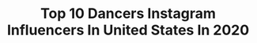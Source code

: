 ---
title: Top 10 Dancers Instagram Influencers In United States In 2020
description: >-
  Find top dancers Instagram influencers in United States in 2020. Most popular hashtags: #dance #miami #dancer.
platform: Instagram
hits: 4259
text_top: See the best Instagram influencers on inBeat.
text_bottom: Our database holds 4259 Instagram influencers like this in United States for you to connect with.
profiles:
  - username: "gigi.dancing"
    fullname: >-
      Dancer
    bio: >-
      #vegan 🌱 #dancer 🕺🏽 TikTok: @gigi.dancing They call me Gigi😅
    location: "United States"
    followers: 4570
    engagement: 547
    commentsToLikes: 0.078640
    id: ck6ubpvkhb0240j71bb0xfton
    verified: false
    hashtags: "#match, #hollywood, #parties, #fun"
  - username: "nickbencivengo"
    fullname: >-
      nick
    bio: >-
      dancer/actor tiktok- 3M contact- nickybencivengo@yahoo.com
    location: "United States"
    followers: 239929
    engagement: 1925
    commentsToLikes: 0.058259
    id: ck5pvg2d3hpjx0i11axuz1i0b
    verified: false
    hashtags: "#explorepage"
  - username: "thatsnajma"
    fullname: >-
      Najma Shy- “NAJ”
    bio: >-
      Booking: najmashy@gmail.com Model | Actress | Dancer ~ @twerktabata Loctician @styledbynaj 23 | 5’11 | ATL | ~live a colorful life, no excuses~
    location: "United States"
    followers: 9494
    engagement: 1625
    commentsToLikes: 0.077876
    id: ck15tqdhijdql0i19dgoqlkv4
    verified: false
    hashtags: "#wcw, #fitnessgear, #supportblackbusinesses, #blackownedbusiness"
  - username: "diarrasyllalofficiel"
    fullname: >-
      Diarra Sylla
    bio: >-
      Singer • Dancer • Model • 🇫🇷 •🇸🇳 Management: @zoozgroup
    location: "United States"
    followers: 2969318
    engagement: 830
    commentsToLikes: 0.039021
    id: ck139si1ymwg20i19rv6jw3eo
    verified: true
    hashtags: ""
  - username: "cocoquinn3"
    fullname: >-
      Coco Quinn
    bio: >-
      ❥Singer/dancer/actress/model ❥Acct managed by Jeannie Quinn ❥Biz: Coco@baloghmanagement.com ❥Kati on Mani-Brat ❥SAG-E ❥MyYouTube👇🏻here. Subscribe❣️
    location: "United States"
    followers: 1657222
    engagement: 792
    commentsToLikes: 0.040653
    id: ck0ud82abil870i19kicc3t0v
    verified: false
    hashtags: "#lolsurprise, #remixmusicawards, #ad, #sweetyhighbeach"
  - username: "_samueladrian_"
    fullname: >-
      sᴀᴍᴜᴇʟ ᴛᴏʀʀᴇs
    bio: >-
      utah 🏔 dancer x creator nbc world of dance season 2 ⤵️ use code “SamuelT20” @getbacknecklaces
    location: "United States"
    followers: 7322
    engagement: 1731
    commentsToLikes: 0.091074
    id: ck8syxk0emeiq0j78khuhes5b
    verified: false
    hashtags: "#explore, #18thbirthday, #thelab, #youtube"
  - username: "gella.el"
    fullname: >-
      Τζέλλα Ελευθερίου
    bio: >-
      𝓘𝓽’𝓼 𝓽𝓲𝓶𝓮 𝓽𝓸 𝓻𝓪𝓲𝓼𝓮 𝓪 𝓵𝓲𝓽𝓽𝓵𝓮 𝓱𝓮𝓵𝓵🔥 •Full time dancer •Psychology, @uoa.gr_ •Greek/American 🇬🇷 🇺🇸
    location: "United States"
    followers: 22737
    engagement: 1208
    commentsToLikes: 0.102007
    id: ckap274z8xo2q0i78m9qca04q
    verified: false
    hashtags: "#instaphoto, #instastyle, #style, #summer"
  - username: "amelie.anstett"
    fullname: >-
      Amelie Anstett
    bio: >-
      livehappy:) mta/dtteam sadie on @brat chicken girls justinbieber @Purposetour dancer #TIGRL @tigerfriday #drewcrew @iafmentorship ejimoo:amelieanstett
    location: "United States"
    followers: 55256
    engagement: 969
    commentsToLikes: 0.081307
    id: ckap93itpqzxt0i78xngyi8y2
    verified: false
    hashtags: "#swipeforasurprise, #theoscars, #birthdaygirl, #beoriginal"
  - username: "janvssa"
    fullname: >-
      janessa romero
    bio: >-
      4:4 makeup artist/dancer/choreographer s♡ @glambyjanvssa
    location: "United States"
    followers: 2221
    engagement: 2543
    commentsToLikes: 0.108170
    id: ck5hdm07ro5tc0i11r81pvrq7
    verified: false
    hashtags: "#ylaplayapacuando, #futurelawyer"
  - username: "stephycgonz"
    fullname: >-
      Stephanie Gonzalez
    bio: >-
      MIA 🌴☀️ FIU Alumni 👩🏼‍🎓 🐾 NBA Miami Heat Dancer 🔥🏀
    location: "United States"
    followers: 3194
    engagement: 2316
    commentsToLikes: 0.108419
    id: ckap613yne0ds0i78r8pb7x8f
    verified: false
    hashtags: "#team, #dance, #meechmade, #theshowmustbepaused"
---